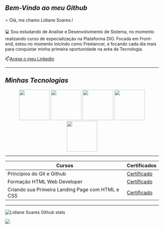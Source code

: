 ## *Bem-Vindo ao meu Github*

⭐ Olá, me chamo Lidiane Soares.!

💻 Sou estudando de Analise e Desenvolvimento de Sistema, no momento realizando curso de especialização na Plataforma DIO. Focada em Front-end, estou no momento inicindo como Freelancer, e focando cada dia mais para conquistar minha primeira oportunidade na aréa da Tecnologia.

📫[Acese o meu Linkedin](www.linkedin.com/in/lidianesantossoares)

----
## *Minhas Tecnologias*

<p align="center">
<img src="https://cdn.jsdelivr.net/gh/devicons/devicon@latest/icons/css3/css3-original.svg" width="100px">
<img src="https://cdn.jsdelivr.net/gh/devicons/devicon@latest/icons/javascript/javascript-original.svg" width="100px">
<img src="https://cdn.jsdelivr.net/gh/devicons/devicon@latest/icons/html5/html5-original.svg" width="100px">
<img src="https://cdn.jsdelivr.net/gh/devicons/devicon@latest/icons/react/react-original.svg" width="100px">
<img src="https://cdn.jsdelivr.net/gh/devicons/devicon@latest/icons/git/git-original.svg" width="100px">
</p>

----

|Cursos | Certificados|
|-------| -------------|
|Príncipios do Git e Github | [Certificado](https://hermes.dio.me/certificates/VNEJZK3F.pdf)
|Formação HTML Web Developer| [Certificado](https://hermes.dio.me/certificates/HIALNQYE.pdf)
|Criando sua Primeira Landing Page com HTML e CSS | [Certificado](https://hermes.dio.me/certificates/AOFHYMJY.pdf)

----
![Lidiane Soares Github stats](https://github-readme-stats.vercel.app/api?username=Soareslili&show_icons=true&theme=radical)

<img loading="lazy" heigth="180em" src="http://github-readme-stats.vercel.app/api/top-langs/?username=Soareslili&layout=compact&langs_count=7&theme=dracula"/>